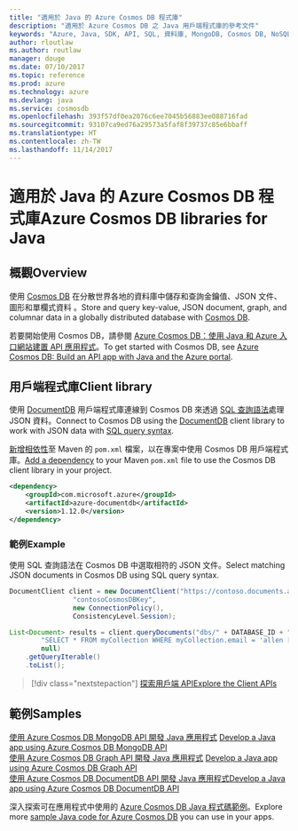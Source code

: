 ```yaml
---
title: "適用於 Java 的 Azure Cosmos DB 程式庫"
description: "適用於 Azure Cosmos DB 之 Java 用戶端程式庫的參考文件"
keywords: "Azure, Java, SDK, API, SQL, 資料庫, MongoDB, Cosmos DB, NoSQL, DocumentDB"
author: rloutlaw
ms.author: routlaw
manager: douge
ms.date: 07/10/2017
ms.topic: reference
ms.prod: azure
ms.technology: azure
ms.devlang: java
ms.service: cosmosdb
ms.openlocfilehash: 393f57df0ea2076c6ee7045b56883ee088716fad
ms.sourcegitcommit: 93107ca9ed76a29573a5faf8f39737c85e6bbaff
ms.translationtype: HT
ms.contentlocale: zh-TW
ms.lasthandoff: 11/14/2017
---
```

# <a name="azure-cosmos-db-libraries-for-java"></a><span data-ttu-id="222a7-104">適用於 Java 的 Azure Cosmos DB 程式庫</span><span class="sxs-lookup"><span data-stu-id="222a7-104">Azure Cosmos DB libraries for Java</span></span>

## <a name="overview"></a><span data-ttu-id="222a7-105">概觀</span><span class="sxs-lookup"><span data-stu-id="222a7-105">Overview</span></span>

<span data-ttu-id="222a7-106">使用 [Cosmos DB](/azure/cosmos-db/introduction) 在分散世界各地的資料庫中儲存和查詢金鑰值、JSON 文件、圖形和單欄式資料 。</span><span class="sxs-lookup"><span data-stu-id="222a7-106">Store and query key-value, JSON document, graph, and columnar data in a globally distributed database with [Cosmos DB](/azure/cosmos-db/introduction).</span></span>

<span data-ttu-id="222a7-107">若要開始使用 Cosmos DB，請參閱 [Azure Cosmos DB：使用 Java 和 Azure 入口網站建置 API 應用程式](/azure/cosmos-db/create-documentdb-java)。</span><span class="sxs-lookup"><span data-stu-id="222a7-107">To get started with Cosmos DB, see [Azure Cosmos DB: Build an API app with Java and the Azure portal](/azure/cosmos-db/create-documentdb-java).</span></span>

## <a name="client-library"></a><span data-ttu-id="222a7-108">用戶端程式庫</span><span class="sxs-lookup"><span data-stu-id="222a7-108">Client library</span></span>

<span data-ttu-id="222a7-109">使用 [DocumentDB](/azure/cosmos-db/documentdb-introduction) 用戶端程式庫連線到 Cosmos DB 來透過 [SQL 查詢語法](/azure/cosmos-db/documentdb-sql-query)處理 JSON 資料。</span><span class="sxs-lookup"><span data-stu-id="222a7-109">Connect to Cosmos DB using the [DocumentDB](/azure/cosmos-db/documentdb-introduction) client library to work with JSON data with [SQL query syntax](/azure/cosmos-db/documentdb-sql-query).</span></span>

<span data-ttu-id="222a7-110">[新增相依性](https://maven.apache.org/guides/getting-started/index.html#How_do_I_use_external_dependencies)至 Maven 的 `pom.xml` 檔案，以在專案中使用 Cosmos DB 用戶端程式庫。</span><span class="sxs-lookup"><span data-stu-id="222a7-110">[Add a dependency](https://maven.apache.org/guides/getting-started/index.html#How_do_I_use_external_dependencies) to your Maven `pom.xml` file to use the Cosmos DB client library in your project.</span></span>

```XML
<dependency>
    <groupId>com.microsoft.azure</groupId>
    <artifactId>azure-documentdb</artifactId>
    <version>1.12.0</version>
</dependency>
```

### <a name="example"></a><span data-ttu-id="222a7-111">範例</span><span class="sxs-lookup"><span data-stu-id="222a7-111">Example</span></span>

<span data-ttu-id="222a7-112">使用 SQL 查詢語法在 Cosmos DB 中選取相符的 JSON 文件。</span><span class="sxs-lookup"><span data-stu-id="222a7-112">Select matching JSON documents in Cosmos DB using SQL query syntax.</span></span>

```java
DocumentClient client = new DocumentClient("https://contoso.documents.azure.com:443",
                "contosoCosmosDBKey", 
                new ConnectionPolicy(),
                ConsistencyLevel.Session);

List<Document> results = client.queryDocuments("dbs/" + DATABASE_ID + "/colls/" + COLLECTION_ID,
        "SELECT * FROM myCollection WHERE myCollection.email = 'allen [at] contoso.com'",
        null)
    .getQueryIterable()
    .toList();

```

> [!div class="nextstepaction"]
> [<span data-ttu-id="222a7-113">探索用戶端 API</span><span class="sxs-lookup"><span data-stu-id="222a7-113">Explore the Client APIs</span></span>](/java/api/overview/azure/cosmosdb/clientlibrary)


## <a name="samples"></a><span data-ttu-id="222a7-114">範例</span><span class="sxs-lookup"><span data-stu-id="222a7-114">Samples</span></span>

<span data-ttu-id="222a7-115">[使用 Azure Cosmos DB MongoDB API 開發 Java 應用程式][2] </span><span class="sxs-lookup"><span data-stu-id="222a7-115">[Develop a Java app using Azure Cosmos DB MongoDB API][2] </span></span>  
<span data-ttu-id="222a7-116">[使用 Azure Cosmos DB Graph API 開發 Java 應用程式][3] </span><span class="sxs-lookup"><span data-stu-id="222a7-116">[Develop a Java app using Azure Cosmos DB Graph API][3] </span></span>  
<span data-ttu-id="222a7-117">[使用 Azure Cosmos DB DocumentDB API 開發 Java 應用程式][4]</span><span class="sxs-lookup"><span data-stu-id="222a7-117">[Develop a Java app using Azure Cosmos DB DocumentDB API][4]</span></span>        

<span data-ttu-id="222a7-118">深入探索可在應用程式中使用的 [Azure Cosmos DB Java 程式碼範例](https://azure.microsoft.com/resources/samples/?platform=java&term=cosmos)。</span><span class="sxs-lookup"><span data-stu-id="222a7-118">Explore more [sample Java code for Azure Cosmos DB](https://azure.microsoft.com/resources/samples/?platform=java&term=cosmos) you can use in your apps.</span></span>

[2]: https://github.com/Azure-Samples/azure-cosmos-db-mongodb-java-getting-started
[3]: https://github.com/Azure-Samples/azure-cosmos-db-graph-java-getting-started
[4]: https://github.com/Azure-Samples/azure-cosmos-db-documentdb-java-getting-started
